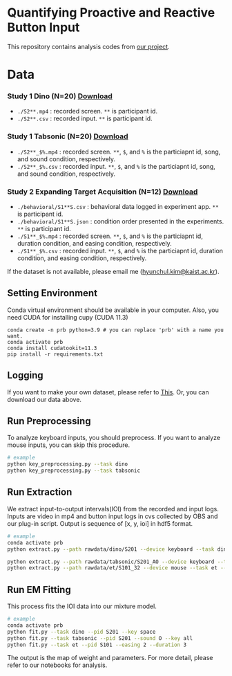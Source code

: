 # Quantifying Proactive and Reactive Button Input

This repository contains analysis codes from [our project](https://dl.acm.org/doi/10.1145/3491102.3501913).


# Data
### Study 1 Dino (N=20) [Download](https://www.dropbox.com/sh/c2n7paqg7s4n0tw/AACho-njrUw7dn0IM0WkliAGa?dl=0)  
- `./S2**.mp4` : recorded screen. `**` is participant id.
- `./S2**.csv` : recorded input. `**` is participant id.  

### Study 1 Tabsonic (N=20) [Download](https://www.dropbox.com/sh/n2tz5e8mu2oocpr/AAAz5lk4Yj43FK3UCd-Q0OtWa?dl=0) 
- `./S2**_$%.mp4` : recorded screen. `**`, `$`, and `%` is the particiapnt id, song, and sound condition, respectively.
- `./S2**_$%.csv` : recorded input. `**`, `$`, and `%` is the particiapnt id, song, and sound condition, respectively.

### Study 2 Expanding Target Acquisition (N=12) [Download](https://www.dropbox.com/sh/lbmd5sq4kkn5ac2/AADtRqp7DZvwUb0W3hJuMbZta?dl=0)
- `./behavioral/S1**S.csv` : behavioral data logged in experiment app. `**` is participant id.
- `./behavioral/S1**S.json` : condition order presented in the experiments. `**` is participant id.
- `./S1**_$%.mp4` : recorded screen. `**`, `$`, and `%` is the particiapnt id, duration condition, and easing condition, respectively.
- `./S1**_$%.csv` : recorded input. `**`, `$`, and `%` is  the particiapnt id, duration condition, and easing condition, respectively.

If the dataset is not available, please email me (hyunchul.kim@kaist.ac.kr).



## Setting Environment

Conda virtual environment should be available in your computer.
Also, you need CUDA for installing cupy (CUDA 11.3)

```
conda create -n prb python=3.9 # you can replace 'prb' with a name you want.
conda activate prb
conda install cudatookit=11.3
pip install -r requirements.txt
```


## Logging
If you want to make your own dataset, please refer to [This](https://github.com/hynchl/obs-input-logger). Or, you can download our data above.


## Run Preprocessing
To analyze keyboard inputs, you should preprocess. If you want to analyze mouse inputs, you can skip this procedure.

```bash
# example
python key_preprocessing.py --task dino
python key_preprocessing.py --task tabsonic
```


## Run Extraction
We extract input-to-output intervals(IOI) from the recorded and input logs. Inputs are video in mp4 and button input logs in cvs collected by OBS and our plug-in script. Output is sequence of [x, y, ioi] in hdf5 format. 

```bash
# example
conda activate prb
python extract.py --path rawdata/dino/S201 --device keyboard --task dino --divider 32 --keys space --chunk 15000

python extract.py --path rawdata/tabsonic/S201_AO --device keyboard --task tabsonic --keys all --chunk 15000 
python extract.py --path rawdata/et/S101_32 --device mouse --task et --divider 32 --chunk 500 --relative True

```


## Run EM Fitting
This process fits the IOI data into our mixture model. 

```bash
# example
conda activate prb
python fit.py --task dino --pid S201 --key space
python fit.py --task tabsonic --pid S201 --sound O --key all
python fit.py --task et --pid S101 --easing 2 --duration 3
```

The output is the map of weight and parameters. For more detail, please refer to our notebooks for analysis.




